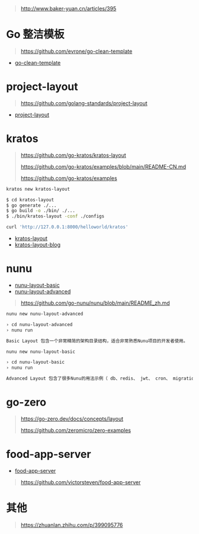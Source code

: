 

> http://www.baker-yuan.cn/articles/395

# Go 整洁模板

> https://github.com/evrone/go-clean-template

- [go-clean-template](./go-clean-template)



# project-layout

> https://github.com/golang-standards/project-layout

- [project-layout](./project-layout)

# kratos

> https://github.com/go-kratos/kratos-layout
>
> https://github.com/go-kratos/examples/blob/main/README-CN.md
>
> https://github.com/go-kratos/examples

```bash
kratos new kratos-layout

$ cd kratos-layout
$ go generate ./...
$ go build -o ./bin/ ./... 
$ ./bin/kratos-layout -conf ./configs

curl 'http://127.0.0.1:8000/helloworld/kratos'
```



- [kratos-layout](./kratos-layout)
- [kratos-layout-blog](./kratos-layout-blog)



# nunu

- [nunu-layout-basic](./nunu-layout-basic)
- [nunu-layout-advanced](./nunu-layout-advanced)

> https://github.com/go-nunu/nunu/blob/main/README_zh.md

```bash
nunu new nunu-layout-advanced

› cd nunu-layout-advanced 
› nunu run 

Basic Layout 包含一个非常精简的架构目录结构，适合非常熟悉Nunu项目的开发者使用。
```



```bash
nunu new nunu-layout-basic

› cd nunu-layout-basic 
› nunu run 

Advanced Layout 包含了很多Nunu的用法示例（ db、redis、 jwt、 cron、 migration等），适合开发者快速学习了解Nunu的架构思想。此命令将创建一个名为projectName的目录，并在其中生成一个优雅的Golang项目结构。
```



# go-zero

> https://go-zero.dev/docs/concepts/layout
>
> https://github.com/zeromicro/zero-examples



# food-app-server

- [food-app-server](./food-app-server)

> https://github.com/victorsteven/food-app-server

# 其他

> https://zhuanlan.zhihu.com/p/399095776